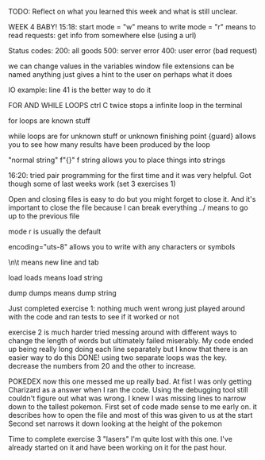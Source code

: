 TODO: Reflect on what you learned this week and what is still unclear.

WEEK 4 BABY!
15:18: start
mode = "w" means to write
mode = "r" means to read
requests: get info from somewhere else (using a url)

Status codes:
200: all goods
500: server error
400: user error (bad request)

we can change values in the variables window
file extensions can be named anything just gives a hint to the user on perhaps what it does

IO example: line 41 is the better way to do it

FOR AND WHILE LOOPS
ctrl C twice stops a infinite loop in the terminal

for loops are known stuff

while loops are for unknown stuff or unknown finishing point
{guard} allows you to see how many results have been produced by the loop

"normal string"
f"{}"
f string allows you to place things into strings

16:20: tried pair programming for the first time and it was very helpful. Got though some of last weeks work (set 3 exercises 1)

Open and closing files is easy to do but you might forget to close it. And it's important to close the file because I can break everything
../ means to go up to the previous file

mode r is usually the default

encoding="uts-8" allows you to write with any characters or symbols

\n\t means new line and tab

load
loads means load string

dump
dumps means dump string

Just completed exercise 1: nothing much went wrong just played around with the code and ran tests to see if it worked or not

exercise 2 is much harder tried messing around with different ways to change the length of words but ultimately failed miserably.
My code ended up being really long doing each line separately but I know that there is an easier way to do this
DONE! using two separate loops was the key. decrease the numbers from 20 and the other to increase.

POKEDEX now this one messed me up really bad.
At fist I was only getting Charizard as a answer when I ran the code. Using the debugging tool still couldn't figure out what was wrong. I knew I was missing lines to narrow down to the tallest pokemon.
First set of code made sense to me early on. it describes how to open the file and most of this was given to us at the start
Second set narrows it down looking at the height of the pokemon

Time to complete exercise 3 "lasers" I'm quite lost with this one. I've already started on it and have been working on it for the past hour.

